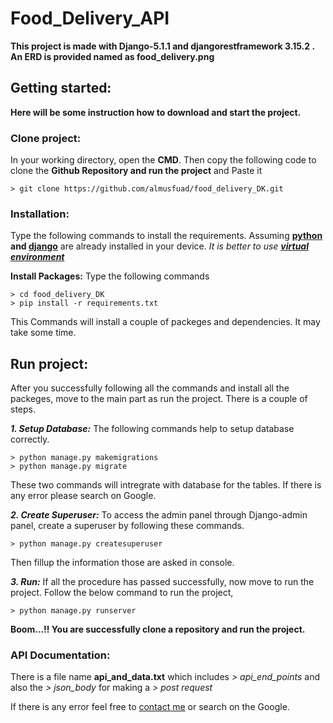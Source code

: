 # Food_Delivery_API
**This project is made with Django-5.1.1 and djangorestframework 3.15.2 . An ERD is provided named as food_delivery.png**

## Getting started:
**Here will be some instruction how to download and start the project.**

### Clone project:
In your working directory, open the **CMD**. Then copy the following code to clone the **Github Repository and run the project** and Paste it
```
> git clone https://github.com/almusfuad/food_delivery_DK.git
```

### Installation:
Type the following commands to install the requirements. Assuming **[python](https://www.python.org/doc/) and [django](https://docs.djangoproject.com/en/5.1/topics/install/)** are already installed in your device.
_It is better to use **[virtual environment](https://www.freecodecamp.org/news/how-to-set-up-a-django-development-environment/)**_

**Install Packages:** 
Type the following commands
```
> cd food_delivery_DK
> pip install -r requirements.txt
```
This Commands will install a couple of packeges and dependencies. It may take some time.

## Run project:
After you successfully following all the commands and install all the packeges, move to the main part as run the project. There is a couple of steps.

_**1.  Setup Database:**_
The following commands help to setup database correctly.
```
> python manage.py makemigrations
> python manage.py migrate
```
These two commands will intregrate with database for the tables. If there is any error please search on Google.

_**2. Create Superuser:**_
To access the admin panel through Django-admin panel, create a superuser by following these commands.
```
> python manage.py createsuperuser
```
Then fillup the information those are asked in console.

_**3.  Run:**_
If all the procedure has passed successfully, now move to run the project. Follow the below command to run the project,
```
> python manage.py runserver
```

**Boom...!! You are successfully clone a repository and run the project.**


### API Documentation:
There is a file name **api_and_data.txt** which includes _> api_end_points_ and also the _> json_body_ for making a _> post request_




If there is any error feel free to [contact me](https://api.whatsapp.com/send/?phone=8801737975033&text&type=phone_number&app_absent=0) or search on the Google.